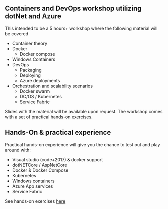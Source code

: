 ## Containers and DevOps workshop utilizing dotNet and Azure

This intended to be a 5 hours+ workshop where the following material will be covered 

 - Container theory
 - Docker
    - Docker compose
 - Windows Containers 
 - DevOps
    - Packaging
    - Deploying
    - Azure deployments    
 - Orchestration and scalability scenarios
    - Docker swarm
    - DC/OS / Kubernetes
    - Service Fabric

Slides with the material will be available upon request. The workshop comes with a set of practical hands-on exercises.

## Hands-On & practical experience
Practical hands-on experience will give you the chance to test out and play around with: 

  - Visual studio (code+2017) & docker support
  - dotNETCore / AspNetCore 
  - Docker & Docker Compose
  - Kubernetes
  - Windows containers
  - Azure App services
  - Service Fabric

See hands-on exercises <a href="hands-on/README.md">here</a>
    
